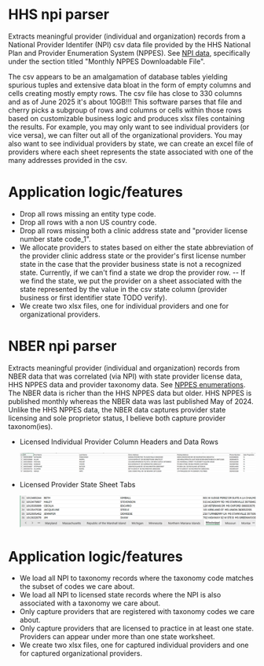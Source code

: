 # HHS npi parser
Extracts meaningful provider (individual and organization) records from a National Provider Identifer (NPI) csv data file provided by the HHS National Plan and Provider Enumeration System (NPPES). See [NPI data](https://download.cms.gov/nppes/NPI_Files.html), specifically under the section titled "Monthly NPPES Downloadable File".

The csv appears to be an amalgamation of database tables yielding spurious tuples and extensive data bloat in the form of empty columns and cells creating mostly empty rows.  The csv file has close to 330 columns and as of June 2025 it's about 10GB!!! This software parses that file and cherry picks a subgroup of rows and columns or cells within those rows based on customizable business logic and produces xlsx files containing the results.
For example, you may only want to see individual providers (or vice versa), we can filter out all of the organizational providers.  You may also want to see individual providers by state, we can create an excel file of providers where each sheet represents the state associated with one of the many addresses provided in the csv.

Application logic/features
===========================================
- Drop all rows missing an entity type code.
- Drop all rows with a non US country code.
- Drop all rows missing both a clinic address state and "provider license number state code_1".
- We allocate providers to states based on either the state abbreviation of the provider clinic address state or the provider's first license number state in the case that the provider business state is not a recognized state.  Currently, if we can't find a state we drop the provider row.
-- If we find the state, we put the provider on a sheet associated with the state represented by the value in the csv state column (provider business or first identifier state TODO verify).
- We create two xlsx files, one for individual providers and one for organizational providers.

# NBER npi parser
Extracts meaningful provider (individual and organization) records from NBER data that was correlated (via NPI) with state provider license data, HHS NPPES data and provider taxonomy data.  See [NPPES enumerations](https://www.nber.org/research/data/national-plan-and-provider-enumeration-system-nppes).
The NBER data is richer than the HHS NPPES data but older.  HHS NPPES is published monthly whereas the NBER data was last published May of 2024.  Unlike the HHS NPPES data, the NBER data captures provider state licensing and sole proprietor status, I believe both capture provider taxonom(ies).

- Licensed Individual Provider Column Headers and Data Rows
  
  ![Licensed individual provider column headers and data rows](./images/data.png)

- Licensed Provider State Sheet Tabs
  
  ![Licensed provider state tabs](./images/states.png)

Application logic/features
===========================================
- We load all NPI to taxonomy records where the taxonomy code matches the subset of codes we care about.
- We load all NPI to licensed state records where the NPI is also associated with a taxonomy we care about.
- Only capture providers that are registered with taxonomy codes we care about.
- Only capture providers that are licensed to practice in at least one state.  Providers can appear under more than one state worksheet.
- We create two xlsx files, one for captured individual providers and one for captured organizational providers.
